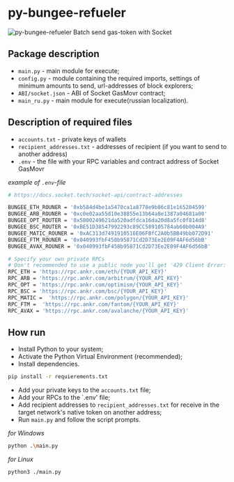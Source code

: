 # py-bungee-refueler
![py-bungee-refueler](https://github.com/whonion/py-bungee-refueler/blob/main/py-bungee-refueler.png?raw=true)
Batch send gas-token  with Socket

## Package description

- `main.py` - main module for execute;
- `config.py` - module containing the required imports, settings of minimum amounts to send, url-addresses of block explorers;
- `ABI/socket.json` - ABI of Socket GasMovr contract;
- `main_ru.py` - main module for execute(russian localization).

## Description of required files

- `accounts.txt` - private keys of wallets
- `recipient_addresses.txt` - addresses of recipient (if you want to send to another address)
- `.env` - the file with your RPC variables and contract address of Socket GasMovr

_example of `.env`-file_

```sh
# https://docs.socket.tech/socket-api/contract-addresses

BUNGEE_ETH_ROUNER = '0xb584d4be1a5470ca1a8778e9b86c81e165204599'
BUNGEE_ARB_ROUNER = '0xc0e02aa55d10e38855e13b64a8e1387a04681a00'
BUNGEE_OPT_ROUTER = '0x5800249621da520adfdca16da20d8a5fc0f814d8'
BUNGEE_BSC_ROUTER = '0xBE51D38547992293c89CC589105784ab60b004A9'
BUNGEE_MATIC_ROUNER = '0xAC313d7491910516E06FBfC2A0b5BB49bb072D91'
BUNGEE_FTM_ROUNER = '0x040993fbF458b95871Cd2D73Ee2E09F4AF6d56bB'
BUNGEE_AVAX_ROUNER = '0x040993fbF458b95871Cd2D73Ee2E09F4AF6d56bB'

# Specify your own private RPCs
# Don't recommended to use a public node you'll get '429 Client Error: Too Many Requests for url'
RPC_ETH = 'https://rpc.ankr.com/eth/{YOUR_API_KEY}'
RPC_ARB = 'https://rpc.ankr.com/arbitrum/{YOUR_API_KEY}'
RPC_OPT = 'https://rpc.ankr.com/optimism/{YOUR_API_KEY}'
RPC_BSC = 'https://rpc.ankr.com/bsc/{YOUR_API_KEY}'
RPC_MATIC =  'https://rpc.ankr.com/polygon/{YOUR_API_KEY}'
RPC_FTM =  'https://rpc.ankr.com/fantom/{YOUR_API_KEY}'
RPC_AVAX = 'https://rpc.ankr.com/avalanche/{YOUR_API_KEY}'
```

## How run

- Install Python to your system;
- Activate the Python Virtual Environment (recommended);
- Install dependencies.

```sh
pip install -r requierements.txt
```

- Add your private keys to the `accounts.txt` file;
- Add your RPCs to the `.env' file;
- Add recipient addresses to `recipient_addresses.txt` for receive in the target network's native token on another address;<br/>
- Run `main.py` and follow the script prompts.

_for Windows_

```sh
python .\main.py
```

_for Linux_

```sh
python3 ./main.py
```
